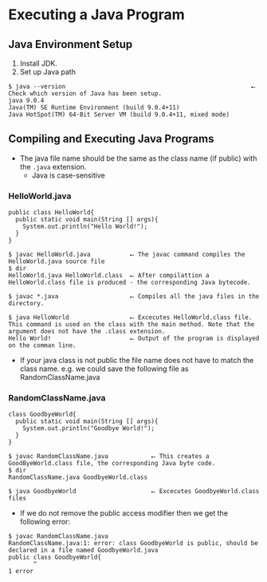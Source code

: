 # Executing a Java Program

## Java Environment Setup

1) Install JDK.
2) Set up Java path
 

~~~
$ java --version                                                    ⭠ Check which version of Java has been setup.
java 9.0.4
Java(TM) SE Runtime Environment (build 9.0.4+11)
Java HotSpot(TM) 64-Bit Server VM (build 9.0.4+11, mixed mode)
~~~

## Compiling and Executing Java Programs

* The java file name should be the same as the class name (if public) with the `.java` extension. 
  * Java is case-sensitive 
 
### HelloWorld.java
~~~
public class HelloWorld{
  public static void main(String [] args){
    System.out.println("Hello World!");
  }
}
~~~

~~~
$ javac HelloWorld.java           ⭠ The javac command compiles the HelloWorld.java source file
$ dir
HelloWorld.java HelloWorld.class  ⭠ After compilattion a HelloWorld.class file is produced - the corresponding Java bytecode.

$ javac *.java                    ⭠ Compiles all the java files in the directory.

$ java HelloWorld                 ⭠ Excecutes HelloWorld.class file. This command is used on the class with the main method. Note that the argument does not have the .class extension.
Hello World!                      ⭠ Output of the program is displayed on the comman line.
~~~

* If your java class is not public the file name does not have to match the class name. 
e.g. we could save the following file as RandomClassName.java


### RandomClassName.java
~~~
class GoodbyeWorld{
  public static void main(String [] args){
    System.out.println("Goodbye World!");
  }
}
~~~

~~~
$ javac RandomClassName.java            ⭠ This creates a GoodByeWorld.class file, the corresponding Java byte code.
$ dir
RandomClassName.java GoodbyeWorld.class 

$ java GoodbyeWorld                     ⭠ Excecutes GoodbyeWorld.class files
~~~

* If we do not remove the public access modifier then we get the following error:
~~~
$ javac RandomClassName.java
RandomClassName.java:1: error: class GoodbyeWorld is public, should be declared in a file named GoodbyeWorld.java
public class GoodbyeWorld{
       ^
1 error
~~~ 

